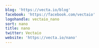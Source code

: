 ```yaml
---
blog: 'https://vecta.io/blog'
facebook: 'https://facebook.com/vectaio'
logohandle: vectaio_nano
sort: nano
title: nano
twitter: Vectaio
website: 'https://vecta.io/nano'
---
```

